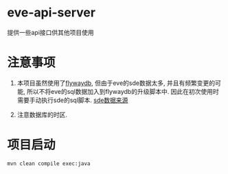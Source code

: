 # eve-api-server
提供一些api接口供其他项目使用

# 注意事项

1. 本项目虽然使用了[flywaydb](https://flywaydb.org/getstarted/), 但由于eve的sde数据太多, 并且有频繁变更的可能,
所以不将eve的sql数据加入到flywaydb的升级脚本中.
因此在初次使用时需要手动执行sde的sql脚本.
[sde数据来源](https://github.com/EVE-China/sde-to-sql)

2. 注意数据库的时区.

# 项目启动

```sh
mvn clean compile exec:java 
```